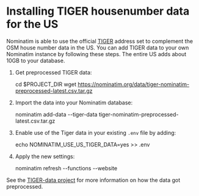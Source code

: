 # Installing TIGER housenumber data for the US

Nominatim is able to use the official [TIGER](https://www.census.gov/geographies/mapping-files/time-series/geo/tiger-line-file.html)
address set to complement the OSM house number data in the US. You can add
TIGER data to your own Nominatim instance by following these steps. The
entire US adds about 10GB to your database.

  1. Get preprocessed TIGER data:

        cd $PROJECT_DIR
        wget https://nominatim.org/data/tiger-nominatim-preprocessed-latest.csv.tar.gz

  2. Import the data into your Nominatim database:

        nominatim add-data --tiger-data tiger-nominatim-preprocessed-latest.csv.tar.gz

  3. Enable use of the Tiger data in your existing `.env` file by adding:

        echo NOMINATIM_USE_US_TIGER_DATA=yes >> .env

  4. Apply the new settings:

        nominatim refresh --functions --website


See the [TIGER-data project](https://github.com/osm-search/TIGER-data) for more
information on how the data got preprocessed.


